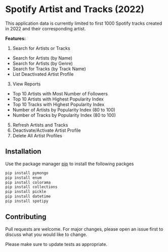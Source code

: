 # Spotify Artist and Tracks (2022)

This application data is currently limited to first 1000 Spotify tracks created in 2022 and their corresponding artist.

**Features:**
1. Search for Artists or Tracks
* Search for Artists (by Name)
* Search for Artists (by Genre)
* Search for Tracks (by Track Name)
* List Deactivated Artist Profile
3. View Reports
* Top 10 Artists with Most Number of Followers
* Top 10 Artists with Highest Popularity Index
* Top 10 Tracks with Highest Popularity Index
* Number of Artists by Popularity Index (80 to 100)
* Number of Tracks by Popularity Index (80 to 100)
5. Refresh Artists and Tracks
6. Deactivate/Activate Artist Profile
7. Delete All Artist Profiles


## Installation

Use the package manager [pip](https://pip.pypa.io/en/stable/) to install the following packges
```bash
pip install pymongo
pip install enum
pip install colorama
pip install collections
pip install pickle
pip install datetime
pip install spotipy
```

## Contributing

Pull requests are welcome. For major changes, please open an issue first
to discuss what you would like to change.

Please make sure to update tests as appropriate.
